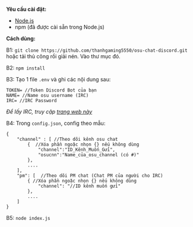 **Yêu cầu cài đặt:**
- [Node.js](https://nodejs.org/)
- npm (đã được cài sẵn trong Node.js)


**Cách dùng:**

B1: `git clone https://github.com/thanhgaming5550/osu-chat-discord.git` hoặc tải thủ công rồi giải nén. Vào thư mục đó.

B2: `npm install`


B3: Tạo 1 file `.env` và ghi các nội dung sau:
```
TOKEN= //Token Discord Bot của bạn
NAME= //Name osu username (IRC)
IRC= //IRC Password
```
*Để lấy IRC, truy cập [trang web này](https://osu.ppy.sh/p/irc)*


B4: Trong `config.json`, config theo mẫu:
```
{
    "channel" : [ //Theo dõi kênh osu chat
        {  //Xóa phần ngoặc nhọn {} nếu không dùng
            "channel":"ID_Kênh_Muốn_Gửi",
            "osucnn":"Name_của_osu_channel (có #)"
        },
        ....
    ], 
    "pm": [  //Theo dõi PM chat (Chat PM của người cho IRC)
        { //Xóa phần ngoặc nhọn {} nếu không dùng
            "channel": "//ID kênh muốn gửi"
        },
        ....
    ]
}
```

B5: `node index.js`
